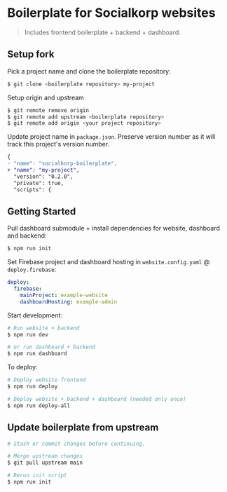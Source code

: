 
# Boilerplate for Socialkorp websites

> Includes frontend boilerplate + backend + dashboard.

## Setup fork

Pick a project name and clone the boilerplate repository:

```sh
$ git clone <boilerplate repository> my-project
```

Setup origin and upstream

```sh
$ git remote remove origin
$ git remote add upstream <boilerplate repository>
$ git remote add origin <your project repository>
```

Update project name in `package.json`.
Preserve version number as it will track this project's version number.

```diff
{
- "name": "socialkorp-boilerplate",
+ "name": "my-project",
  "version": "0.2.0",
  "private": true,
  "scripts": {
```

## Getting Started

Pull dashboard submodule + install dependencies for website, dashboard and backend:

```sh
$ npm run init
```

Set Firebase project and dashboard hosting in `website.config.yaml` @ `deploy.firebase`:

```yaml
deploy: 
  firebase:
    mainProject: example-website
    dashboardHosting: example-admin
```

Start development:

```sh
# Run website + backend
$ npm run dev
```

```sh
# or run dashboard + backend
$ npm run dashboard
```

To deploy:

```sh
# Deploy website frontend
$ npm run deploy

# Deploy website + backend + dashboard (needed only once)
$ npm run deploy-all
```

## Update boilerplate from upstream

```sh
# Stash or commit changes before continuing.

# Merge upstream changes
$ git pull upstream main

# Rerun init script
$ npm run init
```

